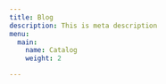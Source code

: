 ```yaml
---
title: Blog
description: This is meta description
menu:
  main:
    name: Catalog
    weight: 2

---
```

